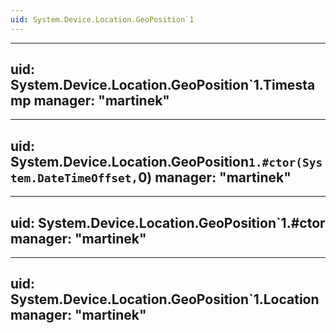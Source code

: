 ```yaml
---
uid: System.Device.Location.GeoPosition`1
---
```


---
uid: System.Device.Location.GeoPosition`1.Timestamp
manager: "martinek"
---

---
uid: System.Device.Location.GeoPosition`1.#ctor(System.DateTimeOffset,`0)
manager: "martinek"
---

---
uid: System.Device.Location.GeoPosition`1.#ctor
manager: "martinek"
---

---
uid: System.Device.Location.GeoPosition`1.Location
manager: "martinek"
---
